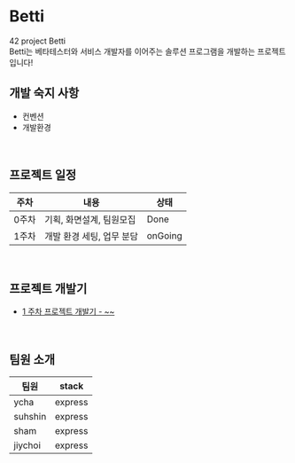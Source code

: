 # Betti

42 project Betti<br>
Betti는 베타테스터와 서비스 개발자를 이어주는 솔루션 프로그램을 개발하는 프로젝트 입니다!

## 개발 숙지 사항

- 컨벤션
- 개발환경

<br>

## 프로젝트 일정

| 주차  | 내용                      | 상태    |
| ----- | ------------------------- | ------- |
| 0주차 | 기획, 화면설계, 팀원모집  | Done    |
| 1주차 | 개발 환경 세팅, 업무 분담 | onGoing |

<br>

## 프로젝트 개발기

- [1 주차 프로젝트 개발기 - ~~](https://www.google.com)

<br>

## 팀원 소개

| 팀원    | stack   |
| ------- | ------- |
| ycha    | express |
| suhshin | express |
| sham    | express |
| jiychoi | express |

#
